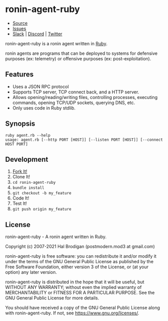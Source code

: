 # ronin-agent-ruby

* [Source](https://github.com/ronin-rb/ronin-agent-ruby)
* [Issues](https://github.com/ronin-rb/ronin-agent-ruby/issues)
* [Slack](https://ronin-rb.slack.com) |
  [Discord](https://discord.gg/6WAb3PsVX9) |
  [Twitter](https://twitter.com/ronin_rb)

ronin-agent-ruby is a ronin agent written in [Ruby].

ronin agents are programs that can be deployed to systems for defensive purposes
(ex: telemetry) or offensive purposes (ex: post-exploitation).

## Features

* Uses a JSON RPC protocol
* Supports TCP server, TCP connect back, and a HTTP server.
* Allows opening/reading/writing files, controlling processes, executing
  commands, opening TCP/UDP sockets, querying DNS, etc.
* Only uses code in Ruby stdlib.

## Synopsis

```shell
ruby agent.rb --help
usage: agent.rb [--http PORT [HOST]] [--listen PORT [HOST]] [--connect HOST PORT]
```

## Development

1. [Fork It!](https://github.com/ronin-rb/ronin-agent-ruby/fork)
2. Clone It!
3. `cd ronin-agent-ruby`
4. `bundle install`
5. `git checkout -b my_feature`
6. Code It!
7. Test It!
8. `git push origin my_feature`

## License

ronin-agent-ruby - A ronin agent written in Ruby.

Copyright (c) 2007-2021 Hal Brodigan (postmodern.mod3 at gmail.com)

ronin-agent-ruby is free software: you can redistribute it and/or modify
it under the terms of the GNU General Public License as published by
the Free Software Foundation, either version 3 of the License, or
(at your option) any later version.

ronin-agent-ruby is distributed in the hope that it will be useful,
but WITHOUT ANY WARRANTY; without even the implied warranty of
MERCHANTABILITY or FITNESS FOR A PARTICULAR PURPOSE.  See the
GNU General Public License for more details.

You should have received a copy of the GNU General Public License
along with ronin-agent-ruby.  If not, see <https://www.gnu.org/licenses/>.

[Ruby]: https://www.ruby-lang.org/
